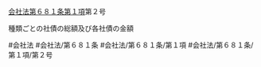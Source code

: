[会社法第６８１条第１項](会社法＿＿＿＿第６８１条第１項)第２号

種類ごとの社債の総額及び各社債の金額


#会社法
#会社法/第６８１条
#会社法/第６８１条/第１項
#会社法/第６８１条/第１項/第２号
